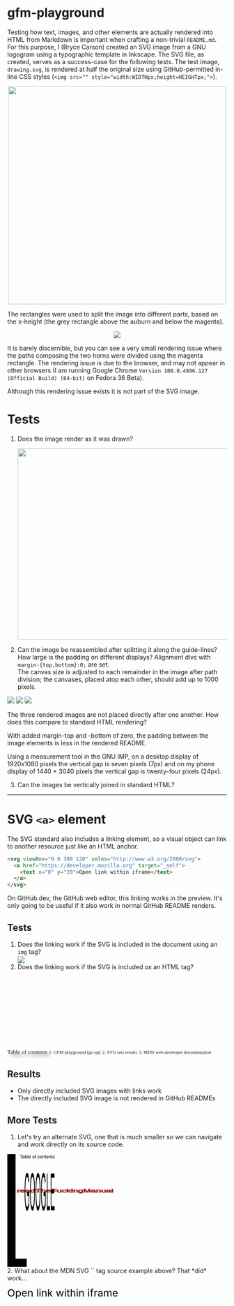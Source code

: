 # gfm-playground

Testing how text, images, and other elements are actually rendered into HTML from Markdown is important when crafting a non-trivial `README.md`. For this purpose, I (Bryce Carson) created an SVG image from a GNU logogram using a typographic template in Inkscape. The SVG file, as created, serves as a success-case for the following tests. The test image, `drawing.svg`, is rendered at half the original size using GitHub-permitted in-line CSS styles (`<img src="" style="width:WIDTHpx;height=HEIGHTpx;">`).

<div align="center"><img src="drawing.svg" style="width:500px;height:500px;"></div>

The rectangles were used to split the image into different parts, based on the x-height (the grey rectangle above the auburn and below the magenta).

<div align="center"><img src="drawing-layered.svg"></div>

It is barely discernible, but you can see a very small rendering issue where the paths composing the two horns were divided using the magenta rectangle. The rendering issue is due to the browser, and may not appear in other browsers (I am running Google Chrome `Version 100.0.4896.127 (Official Build) (64-bit)` on Fedora 36 Beta).

Although this rendering issue exists it is not part of the SVG image.

# Tests
1. Does the image render as it was drawn?<br><div align="center"><img src="drawing-screenshot.png" style="width:569px;height:439px;"></div>

2. Can the image be reassembled after splitting it along the guide-lines? How large is the padding on different displays? Alignment divs with `margin-{top,bottom}:0;` are set.<br>The canvas size is adjusted to each remainder in the image after path division; the canvases, placed atop each other, should add up to 1000 pixels.

<div style="margin-top:0;margin-bottom:0;">
<img src="drawing-part-one.png">
<img src="drawing-part-two.png">
<img src="drawing-part-three.png" style="hover:">
</div>

The three rendered images are not placed directly after one another. How does this compare to standard HTML rendering?

With added margin-top and -bottom of zero, the padding between the image elements is less in the rendered README.

Using a measurement tool in the GNU IMP, on a desktop display of 1920x1080 pixels the vertical gap is seven pixels (7px) and on my phone display of 1440 × 3040 pixels the vertical gap is twenty-four pixels (24px).

3. Can the images be vertically joined in standard HTML?<br>

---

# SVG `<a>` element

The SVG standard also includes a linking element, so a visual object can link to another resource just like an HTML anchor.

```html
<svg viewBox="0 0 300 120" xmlns="http://www.w3.org/2000/svg">
  <a href="https://developer.mozilla.org" target="_self">
    <text x="0" y="20">Open link within iframe</text>
  </a>
</svg>
```

On GitHub.dev, the GitHub web editor, this linking works in the preview. It's only going to be useful if it also work in normal GitHub README renders.

## Tests
1. Does the linking work if the SVG is included in the document using an `img` tag?<br><img src="table-of-contents.svg" align="center">
2. Does the linking work if the SVG is included *as* an HTML tag?<br>
<svg
   width="95.023087mm"
   height="42.196743mm"
   viewBox="0 0 95.023087 42.196743"
   version="1.1"
   id="svg77829"
   xmlns:xlink="http://www.w3.org/1999/xlink"
   xmlns="http://www.w3.org/2000/svg"
   xmlns:svg="http://www.w3.org/2000/svg">
  <defs
     id="defs77826">
    <linearGradient
       id="ej"
       x1="4.2526999"
       x2="81.904999"
       y1="6002.2998"
       y2="6002.2998"
       gradientTransform="matrix(0.96099311,0,0,0.07017544,63.410106,-264.56926)"
       gradientUnits="userSpaceOnUse">
      <stop
         stop-color="#0082ab"
         offset="0"
         id="stop1645" />
      <stop
         stop-color="#0082ab"
         stop-opacity=".5"
         offset=".35"
         id="stop1647" />
      <stop
         stop-color="#0082ab"
         stop-opacity=".22"
         offset=".63"
         id="stop1649" />
      <stop
         stop-color="#0082ab"
         stop-opacity="0"
         offset="1"
         id="stop1651" />
    </linearGradient>
    <linearGradient
       id="ek"
       x1="4.2526999"
       x2="81.904999"
       y1="5885.7998"
       y2="5885.7998"
       gradientTransform="matrix(0.96099311,0,0,0.07017544,63.410106,-264.56926)"
       gradientUnits="userSpaceOnUse">
      <stop
         stop-color="#0082ab"
         stop-opacity="0"
         offset="0"
         id="stop1640" />
      <stop
         offset="1"
         id="stop1642" />
    </linearGradient>
    <linearGradient
       id="el"
       x1="4.2526999"
       x2="81.904999"
       y1="5808.1001"
       y2="5808.1001"
       gradientTransform="matrix(0.96099311,0,0,0.07017544,63.410106,-264.56926)"
       gradientUnits="userSpaceOnUse">
      <stop
         stop-color="#ff2ee1"
         stop-opacity=".52923"
         offset="0"
         id="stop1635" />
      <stop
         stop-opacity="0"
         offset="1"
         id="stop1637" />
    </linearGradient>
    <linearGradient
       id="em"
       x1="4.2526999"
       x2="81.904999"
       y1="5730.5"
       y2="5730.5"
       gradientTransform="matrix(3.6321,0,0,0.26523,-7.1906,-1511.4)"
       gradientUnits="userSpaceOnUse">
      <stop
         stop-color="#7d4ad2"
         stop-opacity=".5323"
         offset="0"
         id="stop1630" />
      <stop
         stop-color="#fff"
         stop-opacity="0"
         offset="1"
         id="stop1632" />
    </linearGradient>
    <rect
       x="28.256001"
       y="1517.8365"
       width="282.04001"
       height="20.5954"
       id="rect41610" />
    <rect
       x="28.256001"
       y="1538.432"
       width="282.04001"
       height="20.594999"
       id="rect56526" />
    <rect
       x="28.256001"
       y="1559.027"
       width="282.04001"
       height="20.596001"
       id="rect64734" />
    <rect
       x="28.256001"
       y="1579.623"
       width="282.04001"
       height="20.595001"
       id="rect71926" />
    <filter
       style="color-interpolation-filters:sRGB"
       id="filter80552"
       x="-0.096484888"
       y="-0.33032458"
       width="1.2733738"
       height="1.9359196">
      <feFlood
         flood-opacity="0.498039"
         flood-color="rgb(0,0,0)"
         result="flood"
         id="feFlood80542" />
      <feComposite
         in="flood"
         in2="SourceGraphic"
         operator="in"
         result="composite1"
         id="feComposite80544" />
      <feGaussianBlur
         in="composite1"
         stdDeviation="3"
         result="blur"
         id="feGaussianBlur80546" />
      <feOffset
         dx="6"
         dy="6"
         result="offset"
         id="feOffset80548" />
      <feComposite
         in="SourceGraphic"
         in2="offset"
         operator="over"
         result="composite2"
         id="feComposite80550" />
    </filter>
  </defs>
  <g
     id="layer1"
     transform="translate(-60.297017,-130.35417)">
    <rect
       x="65.377319"
       y="135.3866"
       width="79.245354"
       height="26.226822"
       fill="none"
       stroke="#000000"
       stroke-width="0.129408"
       id="rect1656" />
    <rect
       style="fill:#ffffff;stroke:none;stroke-width:0.1;stroke-miterlimit:4;stroke-dasharray:none;filter:url(#filter80552)"
       id="rect78144"
       width="74.623085"
       height="21.796743"
       x="67.497017"
       y="137.55417" />
    <a
       id="a80788">
      <g
         id="g78039">
        <a
           id="a2831"
           transform="matrix(0.26458333,0,0,0.26458333,60.020952,-264.0401)">
          <rect
             transform="translate(20,1509.4)"
             x="8.2559996"
             y="8.4365997"
             width="282.04001"
             height="20.594999"
             fill="url(#em)"
             fill-opacity="0.75"
             fill-rule="evenodd"
             id="rect1664"
             style="fill:url(#em)" />
        </a>
        <text
           xml:space="preserve"
           id="text41608"
           style="font-style:normal;font-variant:normal;font-weight:normal;font-stretch:normal;font-size:13.3333px;line-height:1.25;font-family:'agave Nerd Font Mono';-inkscape-font-specification:'agave Nerd Font Mono';text-align:start;white-space:pre;shape-inside:url(#rect41610)"
           x="-7.9115853e-07"
           y="0"
           transform="matrix(0.26458333,0,0,0.26458333,60.550119,-263.30664)"><tspan
             x="28.255859"
             y="1529.5026"
             id="tspan101584">Table of contents</tspan></text>
      </g>
    </a>
    <a
       id="a101409"
       xlink:href="gfm-playground">
      <g
         id="g101407">
        <rect
           x="67.497017"
           y="143.00336"
           width="74.623085"
           height="5.4490933"
           fill="url(#el)"
           fill-opacity="0.75"
           fill-rule="evenodd"
           id="rect1662"
           style="fill:url(#el);stroke-width:0.264583" />
        <text
           xml:space="preserve"
           id="text56524"
           style="font-style:normal;font-variant:normal;font-weight:normal;font-stretch:normal;font-size:10.6667px;line-height:1.25;font-family:'agave Nerd Font Mono';-inkscape-font-specification:'agave Nerd Font Mono';white-space:pre;shape-inside:url(#rect56526)"
           transform="matrix(0.26458333,0,0,0.26458333,60.550119,-262.85542)"><tspan
             x="28.255859"
             y="1547.765"
             id="tspan101586">1. GFM playground (go up)</tspan></text>
      </g>
    </a>
    <a
       id="a92237"
       xlink:href="results">
      <g
         id="g92224">
        <rect
           x="67.497017"
           y="148.45245"
           width="74.623085"
           height="5.4490933"
           fill="url(#ek)"
           fill-opacity="0.75"
           fill-rule="evenodd"
           id="rect1660"
           style="fill:url(#ek);stroke-width:0.264583" />
        <text
           xml:space="preserve"
           id="text64732"
           style="font-style:normal;font-variant:normal;font-weight:normal;font-stretch:normal;font-size:10.6667px;line-height:1.25;font-family:'agave Nerd Font Mono';-inkscape-font-specification:'agave Nerd Font Mono';white-space:pre;shape-inside:url(#rect64734)"
           transform="matrix(0.26458333,0,0,0.26458333,60.550119,-262.83137)"><tspan
             x="28.255859"
             y="1568.3607"
             id="tspan101588">2. SVG test results</tspan></text>
      </g>
    </a>
    <a
       id="a92243"
       xlink:href="https://developer.mozilla.org/en-US/">
      <g
         id="g92219">
        <rect
           x="67.497017"
           y="153.90181"
           width="74.623085"
           height="5.4490933"
           fill="url(#ej)"
           fill-opacity="0.75"
           fill-rule="evenodd"
           id="rect1658"
           style="fill:url(#ej);stroke-width:0.264583" />
        <text
           xml:space="preserve"
           id="text71924"
           style="font-style:normal;font-variant:normal;font-weight:normal;font-stretch:normal;font-size:10.6667px;line-height:1.25;font-family:'agave Nerd Font Mono';-inkscape-font-specification:'agave Nerd Font Mono';white-space:pre;shape-inside:url(#rect71926)"
           transform="matrix(0.26458333,0,0,0.26458333,60.550119,-262.85553)"><tspan
             x="28.255859"
             y="1588.9564"
             id="tspan101590">3. MDN web developer documentation</tspan></text>
      </g>
    </a>
  </g>
</svg>

## Results
- Only directly included SVG images with links work
- The directly included SVG image is not rendered in GitHub READMEs

## More Tests
1. Let's try an alternate SVG, one that is much smaller so we can navigate and work directly on its source code.
<div>
<?xml version="1.0" encoding="UTF-8" standalone="no"?>
<svg
   width="67.273727mm"
   height="68.492371mm"
   viewBox="0 0 67.273727 68.492371"
   version="1.1"
   id="svg101595"
   inkscape:version="1.1.2 (0a00cf5339, 2022-02-04)"
   sodipodi:docname="alternate-table-of-contents.svg"
   xmlns:inkscape="http://www.inkscape.org/namespaces/inkscape"
   xmlns:sodipodi="http://sodipodi.sourceforge.net/DTD/sodipodi-0.dtd"
   xmlns:xlink="http://www.w3.org/1999/xlink"
   xmlns="http://www.w3.org/2000/svg"
   xmlns:svg="http://www.w3.org/2000/svg">
  <sodipodi:namedview
     id="namedview101597"
     pagecolor="#ffffff"
     bordercolor="#666666"
     borderopacity="1.0"
     inkscape:pageshadow="2"
     inkscape:pageopacity="0.0"
     inkscape:pagecheckerboard="0"
     inkscape:document-units="mm"
     showgrid="false"
     inkscape:zoom="2.980935"
     inkscape:cx="122.4448"
     inkscape:cy="124.12213"
     inkscape:window-width="1920"
     inkscape:window-height="1011"
     inkscape:window-x="0"
     inkscape:window-y="32"
     inkscape:window-maximized="1"
     inkscape:current-layer="layer1"
     fit-margin-top="0"
     fit-margin-left="0"
     fit-margin-right="0"
     fit-margin-bottom="0" />
  <defs
     id="defs101592" />
  <g
     inkscape:label="Layer 1"
     inkscape:groupmode="layer"
     id="layer1"
     transform="translate(-42.260917,-83.937757)">
    <path
       style="fill:none;stroke:#000000;stroke-width:5;stroke-linecap:butt;stroke-linejoin:miter;stroke-miterlimit:4;stroke-dasharray:none;stroke-opacity:1"
       d="m 44.760917,83.937757 v 65.992373 h 9.270195"
       id="path101689" />
    <text
       xml:space="preserve"
       style="font-size:2.82223px;line-height:1.25;font-family:sans-serif;stroke-width:0.264583"
       x="49.8573"
       y="86.517517"
       id="text104435"><tspan
         sodipodi:role="line"
         id="tspan104433"
         style="stroke-width:0.264583"
         x="49.8573"
         y="86.517517">Table of contents</tspan></text>
    <a
       id="a115293"
       xlink:href="http://www.readthefuckingmanual.com/">
      <text
         xml:space="preserve"
         style="font-size:3.97135px;line-height:1.25;font-family:sans-serif;fill:#483737;stroke:#a02c2c;stroke-width:0.372313"
         x="34.170681"
         y="150.8019"
         id="text108039"
         transform="scale(1.4071687,0.71064684)"><tspan
           sodipodi:role="line"
           id="tspan108037"
           style="fill:#483737;stroke:#a02c2c;stroke-width:0.372313"
           x="34.170681"
           y="150.8019">readTheFuckingManual</tspan></text>
    </a>
    <a
       id="a112343"
       xlink:href="https://www.google.com">
      <text
         xml:space="preserve"
         style="font-size:11.7635px;line-height:1.25;font-family:sans-serif;stroke-width:1.10282"
         x="143.8667"
         y="43.097137"
         id="text111313"
         transform="scale(0.36524766,2.7378683)"><tspan
           sodipodi:role="line"
           id="tspan111311"
           style="stroke-width:1.10282"
           x="143.8667"
           y="43.097137">GOOGLE</tspan></text>
    </a>
  </g>
</svg>
</div>
2. What about the MDN SVG `<a>` tag source example above? That *did* work...
<svg viewBox="0 0 300 120" xmlns="http://www.w3.org/2000/svg">
  <a href="https://developer.mozilla.org" target="_self">
    <text x="0" y="20">Open link within iframe</text>
  </a>
</svg>